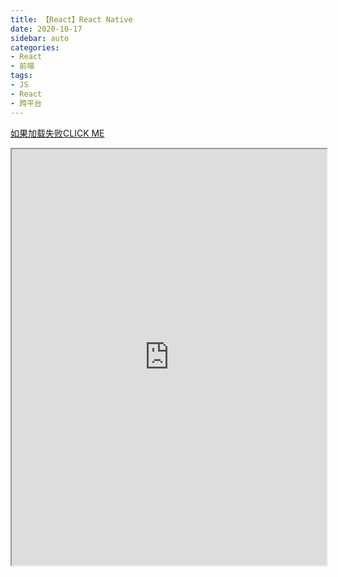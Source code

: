 ```yaml
---
title: 【React】React Native
date: 2020-10-17
sidebar: auto
categories: 
- React
- 前端
tags: 
- JS
- React
- 跨平台
---
```

[如果加载失败CLICK ME](https://reactnative.cn/)
<iframe src="https://reactnative.cn/" width="100%" height="666px"></iframe>

